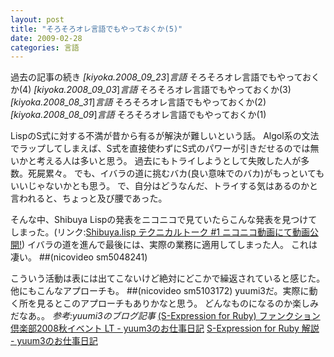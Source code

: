 ```yaml
---
layout: post
title: "そろそろオレ言語でもやっておくか(5)"
date: 2009-02-28
categories: 言語
---
```


過去の記事の続き
 *[kiyoka.2008_09_23*]*言語* そろそろオレ言語でもやっておくか(4)
 *[kiyoka.2008_09_03*]*言語* そろそろオレ言語でもやっておくか(3)
 *[kiyoka.2008_08_31*]*言語* そろそろオレ言語でもやっておくか(2)
 *[kiyoka.2008_08_09*]*言語* そろそろオレ言語でもやっておくか(1)

LispのS式に対する不満が昔から有るが解決が難しいという話。
Algol系の文法でラップしてしまえば、S式を直接使わずにS式のパワーが引きだせるのでは無いかと考える人は多いと思う。
過去にもトライしようとして失敗した人が多数。死屍累々。
でも、イバラの道に挑むバカ(良い意味でのバカ)がもっといてもいいじゃないかとも思う。
で、自分はどうなんだ、トライする気はあるのかと言われると、ちょっと及び腰であった。

そんな中、Shibuya Lispの発表をニコニコで見ていたらこんな発表を見つけてしまった。(リンク:[Shibuya.lisp テクニカルトーク #1 ニコニコ動画にて動画公開!](http://shibuya.lisp-users.org/2008/10/26/sltt1-mov/))
イバラの道を進んで最後には、実際の業務に適用してしまった人。
これは凄い。
 ##(nicovideo sm5048241)

こういう活動は表には出てこないけど絶対にどこかで繰返されていると感じた。
他にもこんなアプローチも。
 ##(nicovideo sm5103172)
yuumi3だ。実際に動く所を見るとこのアプローチもありかなと思う。
どんなものになるのか楽しみだなあ。。
 *参考:yuumi3のブログ記事*
 [(S-Expression for Ruby) ファンクション倶楽部2008秋イベント LT - yuum3のお仕事日記](http://d.hatena.ne.jp/yuum3/20081031/1225419254)
 [S-Expression for Ruby 解説 - yuum3のお仕事日記](http://d.hatena.ne.jp/yuum3/20081103/1225697444)
